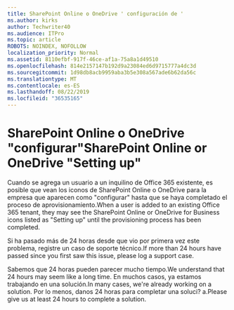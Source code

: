 ```yaml
---
title: SharePoint Online o OneDrive ' configuración de '
ms.author: kirks
author: Techwriter40
ms.audience: ITPro
ms.topic: article
ROBOTS: NOINDEX, NOFOLLOW
localization_priority: Normal
ms.assetid: 8110efbf-917f-46ce-af1a-75a8a1d49510
ms.openlocfilehash: 814e2157147b192d9a23084ed6d9715777a4dc3d
ms.sourcegitcommit: 1d98db8acb9959aba3b5e308a567ade6b62da56c
ms.translationtype: MT
ms.contentlocale: es-ES
ms.lasthandoff: 08/22/2019
ms.locfileid: "36535165"
---
```

# <a name="sharepoint-online-or-onedrive-setting-up"></a><span data-ttu-id="7bc89-102">SharePoint Online o OneDrive "configurar"</span><span class="sxs-lookup"><span data-stu-id="7bc89-102">SharePoint Online or OneDrive "Setting up"</span></span>

<span data-ttu-id="7bc89-103">Cuando se agrega un usuario a un inquilino de Office 365 existente, es posible que vean los iconos de SharePoint Online o OneDrive para la empresa que aparecen como "configurar" hasta que se haya completado el proceso de aprovisionamiento.</span><span class="sxs-lookup"><span data-stu-id="7bc89-103">When a user is added to an existing Office 365 tenant, they may see the SharePoint Online or OneDrive for Business icons listed as "Setting up" until the provisioning process has been completed.</span></span>

<span data-ttu-id="7bc89-104">Si ha pasado más de 24 horas desde que vio por primera vez este problema, registre un caso de soporte técnico.</span><span class="sxs-lookup"><span data-stu-id="7bc89-104">If more than 24 hours have passed since you first saw this issue, please log a support case.</span></span>

<span data-ttu-id="7bc89-105">Sabemos que 24 horas pueden parecer mucho tiempo.</span><span class="sxs-lookup"><span data-stu-id="7bc89-105">We understand that 24 hours may seem like a long time.</span></span> <span data-ttu-id="7bc89-106">En muchos casos, ya estamos trabajando en una solución.</span><span class="sxs-lookup"><span data-stu-id="7bc89-106">In many cases, we're already working on a solution.</span></span> <span data-ttu-id="7bc89-107">Por lo menos, danos 24 horas para completar una soluci? a.</span><span class="sxs-lookup"><span data-stu-id="7bc89-107">Please give us at least 24 hours to complete a solution.</span></span>

